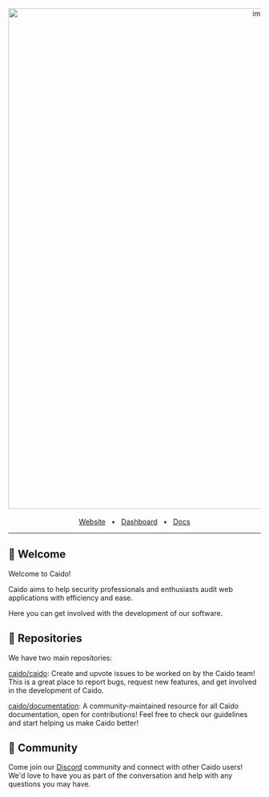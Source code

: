 <div align="center">
  <img width="1000" alt="image" src="https://user-images.githubusercontent.com/6225588/211916659-567751d1-0225-402b-9141-4145c18b0834.png">

  <br />
  <br />
  <a href="https://caido.io/">Website</a>
  <span>&nbsp;&nbsp;•&nbsp;&nbsp;</span>
  <a href="https://dashboard.caido.io/">Dashboard</a>
  <span>&nbsp;&nbsp;•&nbsp;&nbsp;</span>
  <a href="https://docs.caido.io/">Docs</a>
  <br />
  <hr />
</div>

## 👋 Welcome

Welcome to Caido! 

Caido aims to help security professionals and enthusiasts audit web applications with efficiency and ease.

Here you can get involved with the development of our software.

## 🎁 Repositories

We have two main repositories:

[caido/caido](https://github.com/caido/caido): Create and upvote issues to be worked on by the Caido team! This is a great place to report bugs, request new features, and get involved in the development of Caido.

[caido/documentation](https://github.com/caido/documentation): A community-maintained resource for all Caido documentation, open for contributions! Feel free to check our guidelines and start helping us make Caido better!

## 💚 Community

Come join our [Discord](https://links.caido.io/www-discord) community and connect with other Caido users! We'd love to have you as part of the conversation and help with any questions you may have.
